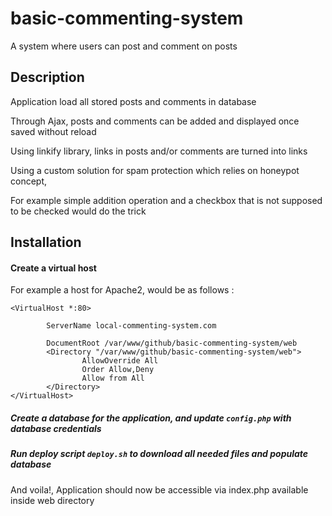 # basic-commenting-system
A system where users can post and comment on posts

## Description

Application load all stored posts and comments in database

Through Ajax, posts and comments can be added and displayed once saved without reload

Using linkify library, links in posts and/or comments are turned into links

Using a custom solution for spam protection which relies on honeypot concept,

For example simple addition operation and a checkbox that is not supposed to be checked would do the trick

## Installation

#### Create a virtual host
For example a host for Apache2, would be as follows :

````
<VirtualHost *:80>

        ServerName local-commenting-system.com

        DocumentRoot /var/www/github/basic-commenting-system/web
        <Directory "/var/www/github/basic-commenting-system/web">
                AllowOverride All
                Order Allow,Deny
                Allow from All
        </Directory>
</VirtualHost>
````
##### Create a database for the application, and update `config.php` with database credentials

##### Run deploy script `deploy.sh` to download all needed files and populate database

And voila!, Application should now be accessible via index.php available inside web directory


